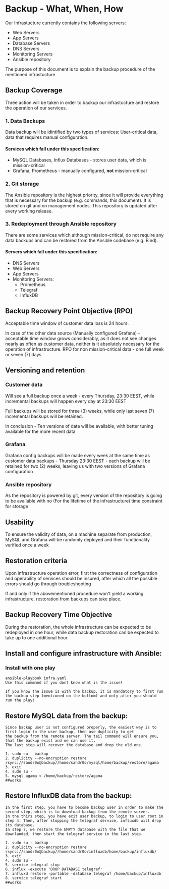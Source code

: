 # Backup - What, When, How

Our Infrastucture currently contains the following servers:

* Web Servers
* App Servers
* Database Servers
* DNS Servers
* Monitoring Servers
* Ansible repository

The purpose of this document is to explain the backup procedure of the mentioned infrastucture
## Backup Coverage

Three action will be taken in order to backup our infrastucture and restore the operation of our services.

### 1. Data Backups

Data backup will be idintified by two types of services: User-critical data, data that requires manual configuration.

#### Services which fall under this specification:

* MySQL Databases, Influx Databases - stores user data, which is mission-critical
* Grafana, Prometheus - manually configured, **not** mission-critical

### 2. Git storage

The Ansible repository is the highest priority, since it will provide everything that is necessary for the backup (e.g. commands, this document). It is stored on git and on management nodes.
This repository is updated after every working release.

### 3. Redeployment through Ansible repository

There are some services which although mission-critical, do not require any data backups and can be restored from the Ansible codebase (e.g. Bind).

#### Servers which fall under this specification:
* DNS Servers
* Web Servers
* App Servers
* Monitoring Servers:
  * Prometheus
  * Telegraf
  * InfluxDB


## Backup Recovery Point Objective (RPO)

Acceptable time window of customer data loss is 24 hours.

In case of the other data source (Manually configured Grafana) - acceptable time window grows considerably, as it does not see changes nearly as often as customer data, neither is it absolutely necessary for the operation of infrastructure. RPO for non mission-critical data - one full week or seven (7) days

## Versioning and retention

### Customer data
Will see a full backup once a week - every Thursday, 23:30 EEST, while incremental backups will happen every day at 23:30 EEST

Full backups will be stored for three (3) weeks, while only last seven (7) incremental backups will be retained.

In conclusion - Ten versions of data will be available, with better tuning available for the more recent data

### Grafana
Grafana config backups will be made every week at the same time as customer data backups - Thursday 23:30 EEST - each backup will be retained for two (2) weeks, leaving us with two versions of Grafana configuration

### Ansible repository
As the repository is powered by git, every version of the repository is going to be available with no (For the lifetime of the infrastructure) time constraint for storage

## Usability

To ensure the validity of data, on a machine separate from production, MySQL and Grafana will be randomly deployed and their functionality verified once a week

## Restoration criteria

Upon infrastructure operation error, first the correctness of configuration and operability of services should be insured, after which all the possible errors should go through troubleshooting

If and only if the abovementioned procedure won't yield a working infrastructure, restoration from backups can take place.

## Backup Recovery Time Objective

During the restoration, the whole infrastructure can be expected to be redeployed in one hour, while data backup restoration can be expected to take up to one additional hour

## Install and configure infrastructure with Ansible:

### Install with one play

    ansible-playbook infra.yaml
    Use this command if you dont know what is the issue!

    If you know the issue is with the backup, it is mandatory to first run the backup step (mentioned on the bottom) and only after you should run the play!

## Restore MySQL data from the backup:
    Since backup user is not configured properly, the easiest way is to first login to the user backup, then use duplicity to get
    the backup from the remote server. The tail command will ensure you, that the backup exist and we can use it.
    The last step will recover the database and drop the old one.
    
    1. sudo su - backup
    2. duplicity --no-encryption restore rsync://sandr0o@backup//home/sandr0o/mysql/home/backup/restore/agama
    3. exit
    4. sudo su -
    5. mysql agama < /home/backup/restore/agama
    ##works

## Restore InfluxDB data from the backup:


    In the first step, you have to become backup user in order to make the second step, which is to download backup from the remote server.
    In the thirs step, you have exit user backup, to login to user root in step 4. Then, after stopping the telegraf service, influxdb will drop its database.
    In step 7, we restore the EMPTY database with the file that we downlaoded, then start the telegraf service in the last step.

    1. sudo su - backup
    2. duplicity --no-encryption restore rsync://sandr0o@backup//home/sandr0o/influxdb/home/backup/influxdb/
    3. exit
    4. sudo su -
    5. service telegraf stop
    6. influx -execute 'DROP DATABASE telegraf'
    7. influxd restore -portable -database telegraf /home/backup/influxdb
    8. service telegraf start
    ##works
